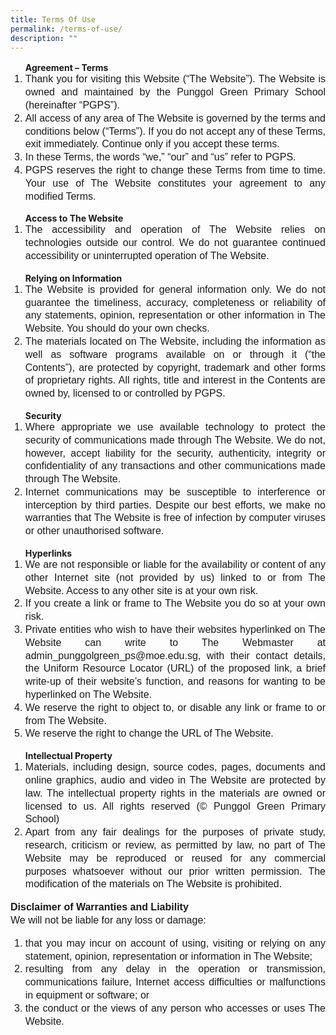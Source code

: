 ```yaml
---
title: Terms Of Use
permalink: /terms-of-use/
description: ""
---
```

<p  style="line-height:1.3; font-size:16px; font-family:Arial; text-align:justify;"><ol>
 <b>Agreement – Terms</b>
   <li  style="line-height:1.3; font-size:16px; font-family:Arial; text-align:justify;">Thank you for visiting this Website (“The Website”). The Website is owned and maintained by the Punggol Green Primary School (hereinafter “PGPS”).</li>
   <li  style="line-height:1.3; font-size:16px; font-family:Arial; text-align:justify;">All access of any area of The Website is governed by the terms and conditions below (“Terms”). If you do not accept any of these Terms, exit immediately. Continue only if you accept these terms.</li>
   <li  style="line-height:1.3; font-size:16px; font-family:Arial; text-align:justify;">In these Terms, the words “we,” “our” and “us” refer to PGPS.</li>
   <li  style="line-height:1.3; font-size:16px; font-family:Arial; text-align:justify;">PGPS reserves the right to change these Terms from time to time. Your use of The Website constitutes your agreement to any modified Terms.</li>
</ol></p>

<p  style="line-height:1.3; font-size:16px; font-family:Arial; text-align:justify;"><ol>
 <b>Access to The Website</b>
   <li  style="line-height:1.3; font-size:16px; font-family:Arial; text-align:justify;">The accessibility and operation of The Website relies on technologies outside our control. We do not guarantee continued accessibility or uninterrupted operation of The Website.</li>
</ol></p>

<p  style="line-height:1.3; font-size:16px; font-family:Arial; text-align:justify;"><ol>
 <b>Relying on Information</b>
   <li  style="line-height:1.3; font-size:16px; font-family:Arial; text-align:justify;">The Website is provided for general information only. We do not guarantee the timeliness, accuracy, completeness or reliability of any statements, opinion, representation or other information in The Website. You should do your own checks.</li>
   <li  style="line-height:1.3; font-size:16px; font-family:Arial; text-align:justify;">The materials located on The Website, including the information as well as software programs available on or through it (“the Contents”), are protected by copyright, trademark and other forms of proprietary rights. All rights, title and interest in the Contents are owned by, licensed to or controlled by PGPS.</li>
</ol></p>

<p  style="line-height:1.3; font-size:16px; font-family:Arial; text-align:justify;"><ol>
 <b>Security</b>
   <li  style="line-height:1.3; font-size:16px; font-family:Arial; text-align:justify;">Where appropriate we use available technology to protect the security of communications made through The Website. We do not, however, accept liability for the security, authenticity, integrity or confidentiality of any transactions and other communications made through The Website.</li>
   <li  style="line-height:1.3; font-size:16px; font-family:Arial; text-align:justify;">Internet communications may be susceptible to interference or interception by third parties. Despite our best efforts, we make no warranties that The Website is free of infection by computer viruses or other unauthorised software.</li>
</ol></p>

<p  style="line-height:1.3; font-size:16px; font-family:Arial; text-align:justify;"><ol>
 <b>Hyperlinks</b>
   <li  style="line-height:1.3; font-size:16px; font-family:Arial; text-align:justify;">We are not responsible or liable for the availability or content of any other Internet site (not provided by us) linked to or from The Website. Access to any other site is at your own risk.</li>
   <li  style="line-height:1.3; font-size:16px; font-family:Arial; text-align:justify;">If you create a link or frame to The Website you do so at your own risk.</li>
   <li  style="line-height:1.3; font-size:16px; font-family:Arial; text-align:justify;">Private entities who wish to have their websites hyperlinked on The Website can write to The Webmaster at admin_punggolgreen_ps@moe.edu.sg, with their contact details, the Uniform Resource Locator (URL) of the proposed link, a brief write-up of their website’s function, and reasons for wanting to be hyperlinked on The Website.</li>
   <li  style="line-height:1.3; font-size:16px; font-family:Arial; text-align:justify;">We reserve the right to object to, or disable any link or frame to or from The Website.</li>
   <li  style="line-height:1.3; font-size:16px; font-family:Arial; text-align:justify;">We reserve the right to change the URL of The Website.</li>
</ol></p>

<p  style="line-height:1.3; font-size:16px; font-family:Arial; text-align:justify;"><ol>
 <b>Intellectual Property</b>
   <li  style="line-height:1.3; font-size:16px; font-family:Arial; text-align:justify;">Materials, including design, source codes, pages, documents and online graphics, audio and video in The Website are protected by law. The intellectual property rights in the materials are owned or licensed to us. All rights reserved (© Punggol Green Primary School)</li>
   <li  style="line-height:1.3; font-size:16px; font-family:Arial; text-align:justify;">Apart from any fair dealings for the purposes of private study, research, criticism or review, as permitted by law, no part of The Website may be reproduced or reused for any commercial purposes whatsoever without our prior written permission. The modification of the materials on The Website is prohibited.</li>
</ol></p>

<p style="line-height:1.3; font-size:16px; font-family:Arial; text-align:justify;">
 <b>Disclaimer of Warranties and Liability</b><br>
We will not be liable for any loss or damage:
<ol>
   <li  style="line-height:1.3; font-size:16px; font-family:Arial; text-align:justify;">that you may incur on account of using, visiting or relying on any statement, opinion, representation or information in The Website;</li>
   <li  style="line-height:1.3; font-size:16px; font-family:Arial; text-align:justify;">resulting from any delay in the operation or transmission, communications failure, Internet access difficulties or malfunctions in equipment or software; or</li>
   <li  style="line-height:1.3; font-size:16px; font-family:Arial; text-align:justify;">the conduct or the views of any person who accesses or uses The Website.</li>
</ol></p>